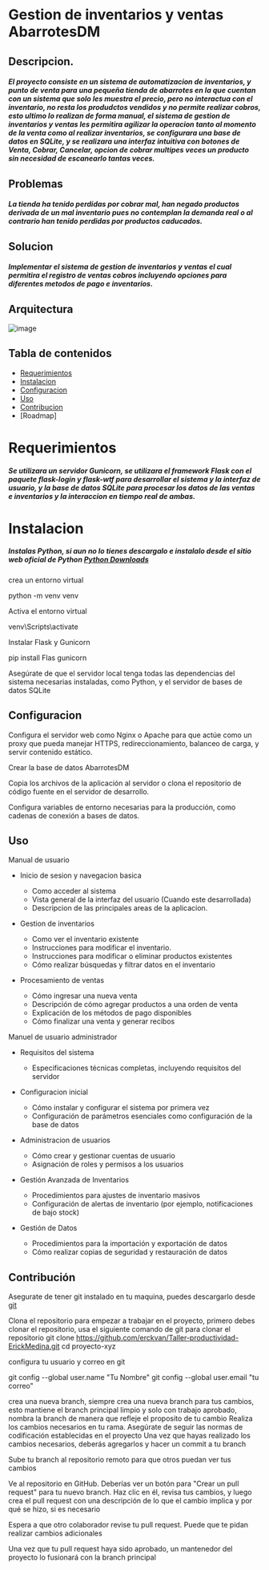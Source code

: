 # Gestion de inventarios y ventas AbarrotesDM

## Descripcion.

##### El proyecto consiste en un sistema de automatizacion de inventarios, y punto de venta para una pequeña tienda de abarrotes en la que cuentan con un sistema que solo les muestra el precio, pero no interactua con el inventario, no resta los produdctos vendidos y no permite realizar cobros, esto ultimo lo realizan de forma manual, el sistema de gestion de inventarios y ventas les permitira agilizar la operacion tanto al momento de la venta como al realizar inventarios, se configurara una base de datos en SQLite, y se realizara una interfaz intuitiva con botones de Venta, Cobrar, Cancelar, opcion de cobrar multipes veces un producto sin necesidad de escanearlo tantas veces.

## Problemas

##### La tienda ha tenido perdidas por cobrar mal, han negado productos derivada de un mal inventario pues no contemplan la demanda real o al contrario han tenido perdidas por productos caducados.

## Solucion

##### Implementar el sistema de gestion de inventarios y ventas el cual permitira el registro de ventas cobros incluyendo opciones para diferentes metodos de pago e inventarios.

## Arquitectura

![image](https://github.com/erckvan/Taller-productividad-ErickMedina/assets/157736762/93e77233-62da-491f-ad79-3f91ca0696f2)


## Tabla de contenidos
- [Requerimientos](https://github.com/erckvan/Taller-productividad-ErickMedina/tree/develop?tab=readme-ov-file#requerimientos)
- [Instalacion](https://github.com/erckvan/Taller-productividad-ErickMedina/tree/develop?tab=readme-ov-file#instalacion)
- [Configuracion](https://github.com/erckvan/Taller-productividad-ErickMedina/blob/develop/README.md#configuracion) 
- [Uso](https://github.com/erckvan/Taller-productividad-ErickMedina/blob/develop/README.md#uso)
- [Contribucion](https://github.com/erckvan/Taller-productividad-ErickMedina/blob/develop/README.md#contribuci%C3%B3n)
- [Roadmap]

# Requerimientos

##### Se utilizara un servidor Gunicorn, se utilizara el framework Flask con el paquete flask-login y flask-wtf para desarrollar el sistema y la interfaz de usuario, y la base de datos SQLite para procesar los datos de las ventas e inventarios y la interaccion en tiempo real de ambas.

# Instalacion

##### Instalas Python, si aun no lo tienes descargalo e instalalo desde el sitio web oficial de Python [Python Downloads](https://www.python.org/downloads/) 
crea un entorno virtual 

python -m venv venv

Activa el entorno virtual

venv\Scripts\activate

Instalar Flask y Gunicorn

pip install Flas gunicorn

Asegúrate de que el servidor local tenga todas las dependencias del sistema necesarias instaladas, como Python, y el servidor de bases de datos SQLite

## Configuracion

Configura el servidor web como Nginx o Apache para que actúe como un proxy que pueda manejar HTTPS, redireccionamiento, balanceo de carga, y servir contenido estático.

Crear la base de datos AbarrotesDM

Copia los archivos de la aplicación al servidor o clona el repositorio de código fuente en el servidor de desarrollo.

Configura variables de entorno necesarias para la producción, como cadenas de conexión a bases de datos.

## Uso

Manual de usuario 

- Inicio de sesion y navegacion basica
  * Como acceder al sistema
  * Vista general de la interfaz del usuario (Cuando este desarrollada)
  * Descripcion de las principales areas de la aplicacion.

- Gestion de inventarios
  * Como ver el inventario existente
  * Instrucciones para modificar el inventario.
  * Instrucciones para modificar o eliminar productos existentes
  * Cómo realizar búsquedas y filtrar datos en el inventario

- Procesamiento de ventas
  * Cómo ingresar una nueva venta
  * Descripción de cómo agregar productos a una orden de venta
  * Explicación de los métodos de pago disponibles
  * Cómo finalizar una venta y generar recibos

Manuel de usuario administrador

- Requisitos del sistema
  * Especificaciones técnicas completas, incluyendo requisitos del servidor

- Configuracion inicial
  * Cómo instalar y configurar el sistema por primera vez
  * Configuración de parámetros esenciales como configuración de la base de datos

- Administracion de usuarios
  * Cómo crear y gestionar cuentas de usuario
  * Asignación de roles y permisos a los usuarios

- Gestión Avanzada de Inventarios
  * Procedimientos para ajustes de inventario masivos
  * Configuración de alertas de inventario (por ejemplo, notificaciones de bajo stock)

- Gestión de Datos
  * Procedimientos para la importación y exportación de datos
  * Cómo realizar copias de seguridad y restauración de datos

## Contribución

Asegurate de tener git instalado en tu maquina, puedes descargarlo desde [git](https://git-scm.com/)  

Clona el repositorio para empezar a trabajar en el proyecto, primero debes clonar el repositorio, usa el siguiente comando de git para clonar el repositorio git clone https://github.com/erckvan/Taller-productividad-ErickMedina.git
cd proyecto-xyz

configura tu usuario y correo en git 

git config --global user.name "Tu Nombre"
git config --global user.email "tu correo"

crea una nueva branch, siempre crea una nueva branch para tus cambios, esto mantiene el branch principal limpio y solo con trabajo aprobado, nombra la branch de manera que refleje el proposito de tu cambio
Realiza los cambios necesarios en tu rama. Asegúrate de seguir las normas de codificación establecidas en el proyecto
Una vez que hayas realizado los cambios necesarios, deberás agregarlos y hacer un commit a tu branch

Sube tu branch al repositorio remoto para que otros puedan ver tus cambios

Ve al repositorio en GitHub. Deberías ver un botón para "Crear un pull request" para tu nuevo branch. Haz clic en él, revisa tus cambios, y luego crea el pull request con una descripción de lo que el cambio implica y por qué se hizo, si es necesario

Espera a que otro colaborador revise tu pull request. Puede que te pidan realizar cambios adicionales

Una vez que tu pull request haya sido aprobado, un mantenedor del proyecto lo fusionará con la branch principal













